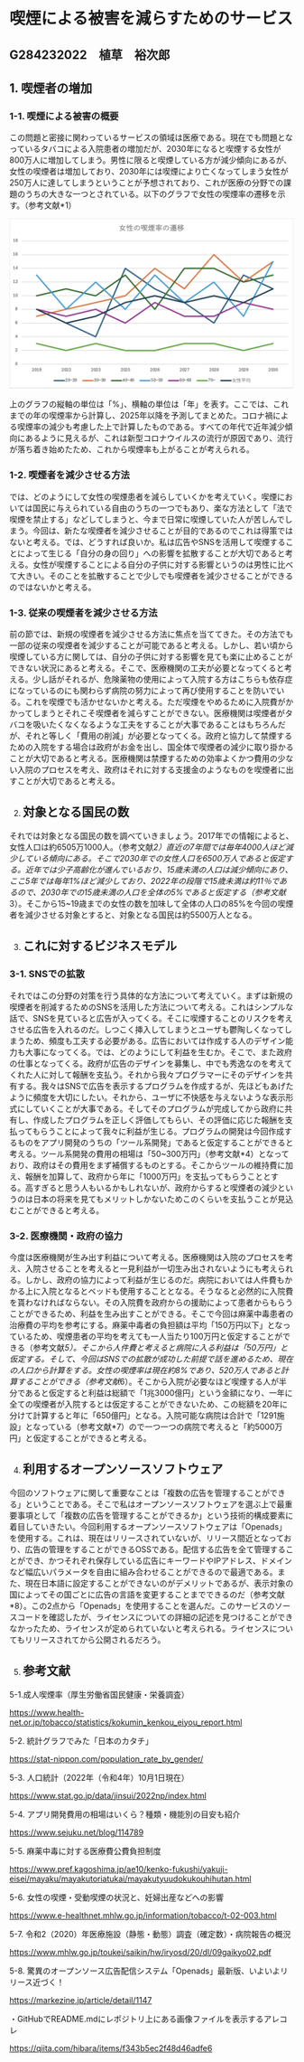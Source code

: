 # 喫煙による被害を減らすためのサービス

## G284232022　植草　裕次郎

## 1. 喫煙者の増加

### 1-1. 喫煙による被害の概要

 この問題と密接に関わっているサービスの領域は医療である。現在でも問題となっているタバコによる入院患者の増加だが、2030年になると喫煙する女性が800万人に増加してしまう。男性に限ると喫煙している方が減少傾向にあるが、女性の喫煙者は増加しており、2030年には喫煙により亡くなってしまう女性が250万人に達してしまうということが予想されており、これが医療の分野での課題のうちの大きな一つとされている。以下のグラフで女性の喫煙率の遷移を示す。（参考文献*1）

![Graph 1](https://github.com/G284232022/takudai-oss-practice/blob/work-2024-G284232022/kitsuenritu.png)  

上のグラフの縦軸の単位は「%」、横軸の単位は「年」を表す。ここでは、これまでの年の喫煙率から計算し、2025年以降を予測してまとめた。コロナ禍による喫煙率の減少も考慮した上で計算したものである。すべての年代で近年減少傾向にあるように見えるが、これは新型コロナウイルスの流行が原因であり、流行が落ち着き始めたため、これから喫煙率も上がることが考えられる。

### 1-2. 喫煙者を減少させる方法

 では、どのようにして女性の喫煙患者を減らしていくかを考えていく。喫煙においては国民に与えられている自由のうちの一つでもあり、楽な方法として「法で喫煙を禁止する」などしてしまうと、今まで日常に喫煙していた人が苦しんでしまう。今回は、新たな喫煙者を減少させることが目的であるのでこれは得策ではないと考える。では、どうすれば良いか。私は広告やSNSを活用して喫煙することによって生じる「自分の身の回り」への影響を拡散することが大切であると考える。女性が喫煙することによる自分の子供に対する影響というのは男性に比べて大きい。そのことを拡散することで少しでも喫煙者を減少させることができるのではないかと考える。

### 1-3. 従来の喫煙者を減少させる方法

 前の節では、新規の喫煙者を減少させる方法に焦点を当ててきた。その方法でも一部の従来の喫煙者を減少することが可能であると考える。しかし、若い頃から喫煙している方に関しては、自分の子供に対する影響を見ても楽に止めることができない状況にあると考える。そこで、医療機関の工夫が必要となってくると考える。少し話がそれるが、危険薬物の使用によって入院する方はこちらも依存症になっているのにも関わらず病院の努力によって再び使用することを防いでいる。これを喫煙でも活かせないかと考える。ただ喫煙をやめるために入院費がかかってしまうとそれこそ喫煙者を減らすことができない。医療機関は喫煙者がタバコを吸いたくなくなるような工夫をすることが大事であることはもちろんだが、それと等しく「費用の削減」が必要となってくる。政府と協力して禁煙するための入院をする場合は政府がお金を出し、国全体で喫煙者の減少に取り掛かることが大切であると考える。医療機関は禁煙するための効率よくかつ費用の少ない入院のプロセスを考え、政府はそれに対する支援金のようなものを喫煙者に出すことが大切であると考える。

2. ## 対象となる国民の数

 それでは対象となる国民の数を調べていきましょう。2017年での情報によると、女性人口は約6505万1000人。（参考文献*2）直近の7年間では毎年4000人ほど減少している傾向にある。そこで2030年での女性人口を6500万人であると仮定する。近年では少子高齢化が進んでいるおり、15歳未満の人口は減少傾向にあり、ここ5年では毎年1%ほど減少しており、2022年の段階で15歳未満は約11％であるので、2030年での15歳未満の人口を全体の5%であると仮定する（参考文献*3）。そこから15~19歳までの女性の数を加味して全体の人口の85%を今回の喫煙者を減少させる対象とすると、対象となる国民は約5500万人となる。

3. ## これに対するビジネスモデル

### 3-1. SNSでの拡散

 それではこの分野の対策を行う具体的な方法について考えていく。まずは新規の喫煙者を削減するためのSNSを活用した方法について考える。これはシンプルな話で、SNSを見ていると広告が入ってくる。そこに喫煙することのリスクを考えさせる広告を入れるのだ。しつこく挿入してしまうとユーザも鬱陶しくなってしまうため、頻度も工夫する必要がある。広告においては作成する人のデザイン能力も大事になってくる。では、どのようにして利益を生むか。そこで、また政府の仕事となってくる。政府が広告のデザインを募集し、中でも秀逸なのを考えてくれた人に対して報酬を支払う。それから我々プログラマーにそのデザインを共有する。我々はSNSで広告を表示するプログラムを作成するが、先ほどもあげたように頻度を大切にしたい。それから、ユーザに不快感を与えないような表示形式にしていくことが大事である。そしてそのプログラムが完成してから政府に共有し、作成したプログラムを正しく評価してもらい、その評価に応じた報酬を支払ってもらうことによって我々に利益が生じる。プログラムの開発は今回作成するものをアプリ開発のうちの「ツール系開発」であると仮定することができると考える。ツール系開発の費用の相場は「50~300万円」（参考文献*4）となっており、政府はその費用をまず補償するものとする。そこからツールの維持費に加え、報酬を加算して、政府から年に「1000万円」を支払ってもらうこととする。高すぎると思う人もいるかもしれないが、政府からすると喫煙者の減少というのは日本の将来を見てもメリットしかないためこのくらいを支払うことが見込むことができると考える。

### 3-2. 医療機関・政府の協力

 今度は医療機関が生み出す利益について考える。医療機関は入院のプロセスを考え、入院させることを考えると一見利益が一切生み出されないようにも考えられる。しかし、政府の協力によって利益が生じるのだ。病院においては人件費もかかる上に入院となるとベッドも使用することとなる。そうなると必然的に入院費を貰わなければならない。その入院費を政府からの援助によって患者からもらうことができるため、利益を生み出すことができる。そこで今回は麻薬中毒患者の治療費の平均を参考にする。麻薬中毒者の負担額は平均「150万円以下」となっているため、喫煙患者の平均を考えても一人当たり100万円と仮定することができる（参考文献*5）。そこから人件費と考えると病院に入る利益は「50万円」と仮定する。そして、今回はSNSでの拡散が成功した前提で話を進めるため、現在の人口から計算をする。女性の喫煙率は現在約8%であり、520万人であると計算することができる（参考文献*6）。そこから入院が必要なほど喫煙する人が半分であると仮定すると利益は総額で「1兆3000億円」という金額になり、一年に全ての喫煙者が入院するとは仮定することができないため、この総額を20年に分けて計算すると年に「650億円」となる。入院可能な病院は合計で「1291施設」となっている（参考文献*7）ので一つ一つの病院で考えると「約5000万円」と仮定することができると考える。

4. ## 利用するオープンソースソフトウェア

 今回のソフトウェアに関して重要なことは「複数の広告を管理することができる」ということである。そこで私はオープンソースソフトウェアを選ぶ上で最重要事項として「複数の広告を管理することができるか」という技術的構成要素に着目していきたい。今回利用するオープンソースソフトウェアは「Openads」を使用する。これは、現在はリリースされていないが、リリース間近となっており、広告の管理をすることができるOSSである。配信する広告を全て管理することができ、かつそれぞれ保存している広告にキーワードやIPアドレス、ドメインなど幅広いパラメータを自由に組み合わせることができるので最適である。また、現在日本語に設定することができないのがデメリットであるが、表示対象の国によってその国ごとに広告の言語を変更することまでできるのだ（参考文献*8）。この2点から「Openads」を使用することを選んだ。このサービスのソースコードを確認したが、ライセンスについての詳細の記述を見つけることができなかったため、ライセンスが定められていないと考えられる。ライセンスについてもリリースされてから公開されるだろう。

5. ## 参考文献

5-1.成人喫煙率（厚生労働省国民健康・栄養調査）

https://www.health-net.or.jp/tobacco/statistics/kokumin_kenkou_eiyou_report.html

5-2. 統計グラフでみた「日本のカタチ」

https://stat-nippon.com/population_rate_by_gender/

5-3. 人口統計（2022年（令和4年）10月1日現在）

https://www.stat.go.jp/data/jinsui/2022np/index.html

5-4. アプリ開発費用の相場はいくら？種類・機能別の目安も紹介

https://www.sejuku.net/blog/114789

5-5. 麻薬中毒に対する医療費公費負担制度

https://www.pref.kagoshima.jp/ae10/kenko-fukushi/yakuji-eisei/mayaku/mayakutoriatukai/mayakutyuudokukouhihutan.html

5-6. 女性の喫煙・受動喫煙の状況と、妊婦出産などへの影響

https://www.e-healthnet.mhlw.go.jp/information/tobacco/t-02-003.html

5-7. 令和2（2020）年医療施設（静態・動態）調査（確定数）・病院報告の概況

https://www.mhlw.go.jp/toukei/saikin/hw/iryosd/20/dl/09gaikyo02.pdf

5-8. 驚異のオープンソース広告配信システム「Openads」最新版、いよいよリリース近づく！

https://markezine.jp/article/detail/1147

・GitHubでREADME.mdにレポジトリ上にある画像ファイルを表示するアレコレ

https://qiita.com/hibara/items/f343b5ec2f48d46adfe6
